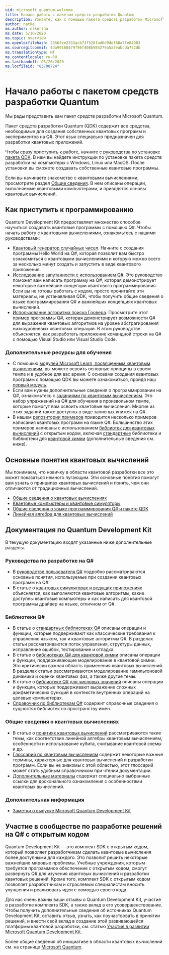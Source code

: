 ```yaml
---
uid: microsoft.quantum.welcome
title: Начало работы с пакетом средств разработки Quantum
description: Узнайте, как с помощью пакета средств разработки Microsoft Quantum начать создавать программные квантовые проекты на языке Q#.
author: natke
ms.author: nakersha
ms.date: 5/10/2020
ms.topic: overview
ms.openlocfilehash: 2356fee2333acb73f528fad6d9def68a7fe84083
ms.sourcegitcommit: 4da99168479f96f408b984279a5a7eabcda752db
ms.translationtype: HT
ms.contentlocale: ru-RU
ms.lasthandoff: 05/20/2020
ms.locfileid: "83708724"
---
```

# <a name="get-started-with-the-quantum-development-kit"></a>Начало работы с пакетом средств разработки Quantum

Мы рады представить вам пакет средств разработки Microsoft Quantum.  

Пакет средств разработки Quantum (QDK) содержит все средства, необходимые для создания собственных квантовых программ и экспериментов на Q#. Этот язык специально предназначен для разработки квантовых приложений.

Чтобы сразу приступить к работе, начните с [руководства по установке пакета QDK](xref:microsoft.quantum.install).
В нем вы найдете инструкции по установке пакета средств разработки на компьютеры с Windows, Linux или MacOS. После установки вы сможете создавать собственные квантовые программы.

Если вы начинаете знакомство с квантовыми вычислениями, просмотрите раздел [Общие сведения](xref:microsoft.quantum.overview.introduction). В нем описаны операции, выполняемые квантовыми компьютерами, и приводятся основы квантовых вычислений.

## <a name="get-started-programming"></a>Как приступить к программированию

Quantum Development Kit предоставляет множество способов научиться создавать квантовые программы с помощью Q#.
Чтобы начать работу с квантовыми вычислениями, ознакомьтесь с нашими руководствами:

* [Квантовый генератор случайных чисел](xref:microsoft.quantum.quickstarts.qrng). Начните с создания программы Hello World на Q#, которая позволит вам быстро ознакомиться с квантовыми вычислениями и которую можно всего за несколько минут создать и запустить в виде квантового приложения.
* [Исследование запутанности с использованием Q#](xref:microsoft.quantum.write-program). Это руководство поможет вам написать программу на Q#, которая демонстрирует некоторые важнейшие концепции квантового программирования.
    Если вы не готовы работать с кодом, просто прочитайте эти материалы, не устанавливая QDK, чтобы получить общие сведения о языке программирования Q# и важнейших концепциях квантовых вычислений.
* [Использование алгоритма поиска Гровера](xref:microsoft.quantum.quickstarts.search). Просмотрите этот пример программы Q#, которая демонстрирует возможности Q# для выражения квантовых алгоритмов на уровне абстрагирования низкоуровневых квантовых операций.
    В этом руководстве объясняется, как разработать приложение командной строки на Q# с помощью Visual Studio или Visual Studio Code.

### <a name="learning-further"></a>Дополнительные ресурсы для обучения
* С помощью [модулей Microsoft Learn, посвященным квантовым вычислениям](https://docs.microsoft.com/learn/browse/?term=quantum), вы можете освоить основные принципы в своем темпе и в удобное для вас время. С основами создания квантовых программ с помощью QDK вы можете ознакомиться, пройдя наш [первый модуль](https://docs.microsoft.com/learn/modules/qsharp-create-first-quantum-development-kit/).
* Если вам нужны дополнительные сведения о программировании на Q#, ознакомьтесь с [заданиями по квантовым вычислениям](https://github.com/Microsoft/QuantumKatas). Это набор упражнений на Q# для обучения в произвольном темпе, которые помогут вам освоить квантовые вычисления.
    Многие из этих заданий также доступны в виде записных книжек на Q#. 
* В нашем [репозитории примеров](https://github.com/Microsoft/Quantum) приводится несколько примеров написания квантовых программ на языке Q#. Большинство этих примеров написаны с использованием [библиотек для квантовых вычислений](https://github.com/Microsoft/QuantumLibraries) с открытым кодом, включая [стандартные](xref:microsoft.quantum.libraries.standard.intro) библиотеки и библиотеки для [квантовой химии](xref:microsoft.quantum.chemistry.concepts.intro) (дополнительные сведения см. ниже).

## <a name="key-concepts-for-quantum-computing"></a>Основные понятия квантовых вычислений

Мы понимаем, что новичку в области квантовой разработки все это может показаться немного пугающим. Эти основные понятия помогут вам узнать о принципах квантовых вычислений и понять, чем они отличаются от традиционных вычислений.

* [Общие сведения о квантовых вычислениях](xref:microsoft.quantum.overview.understanding)
* [Квантовые компьютеры и квантовые симуляторы](xref:microsoft.quantum.overview.simulators)
* [Общие сведения о языке программирования Q# и пакете QDK](xref:microsoft.quantum.overview.q-sharp)
* [Линейная алгебра для квантовых вычислений](xref:microsoft.quantum.overview.algebra)

## <a name="quantum-development-kit-documentation"></a>Документация по Quantum Development Kit

В текущую документацию входят указанные ниже дополнительные разделы.

### <a name="q-developer-guides"></a>Руководства по разработке на Q#

* В [руководстве пользователя Q#](xref:microsoft.quantum.guide) подробно рассматриваются основные понятия, используемые при создании квантовых программ на Q#.
* В статье о [квантовых симуляторах и ведущих приложениях](xref:microsoft.quantum.machines) объясняется, как выполняются квантовые алгоритмы, какие доступны квантовые компьютеры и как написать для квантовой программы драйвер на языке, отличном от Q#.

### <a name="q-libraries"></a>Библиотеки Q#

* В статье о [стандартных библиотеках Q#](xref:microsoft.quantum.libraries.standard.intro) описаны операции и функции, которые поддерживают как классические требования к управлению языком, так и квантовые алгоритмы Q#. 
    В разделах статьи рассматриваются поток управления, структуры данных, исправление ошибок, тестирование и отладка. 
* В статье о [библиотеках Q# для квантовой химии](xref:microsoft.quantum.chemistry.concepts.intro) описаны операции и функции, поддерживающие моделирование в квантовой химии. Это критически важная область применения квантовых вычислений. В разделах статьи рассматриваются моделирование гамильтоновой динамики и оценки квантовых фаз, а также другие темы.
* В статье о [библиотеке Q# для числовых значений](xref:microsoft.quantum.numerics.intro) описаны операции и функции, которые поддерживают выражение сложных арифметических функций в контексте внутренних операций на целевых компьютерах.
* [Справочник по библиотекам Q#](xref:microsoft.quantum.standardlibsintro) содержит справочные сведения о сущностях библиотек по пространству имен.

### <a name="general-quantum-computing"></a>Общие сведения о квантовых вычислениях

* В статье о [понятиях квантовых вычислений](xref:microsoft.quantum.concepts.intro) рассматриваются такие темы, как соответствие линейной алгебры квантовым вычислениям, особенности и использование кубита, считывание квантовой схемы и др.
* [Глоссарий по квантовым вычислениям](xref:microsoft.quantum.glossary) содержит некоторые важные термины, характерные для квантовых вычислений и разработки программ.
    Если вы не знакомы с этой областью, этот глоссарий может стать удобным справочником при чтении документации.
* [Дополнительные материалы](xref:microsoft.quantum.more-information) содержат специально выбранные ссылки для досконального ознакомления с особенностями квантовых вычислений.

### <a name="additional-info"></a>Дополнительная информация

* [Заметки о выпуске Microsoft Quantum Development Kit](xref:microsoft.quantum.relnotes)


## <a name="be-a-part-of-the-q-open-source-community"></a>Участие в сообществе по разработке решений на Q# с открытым кодом

Quantum Development Kit — это комплект SDK с открытым кодом, который позволяет разработчикам сделать квантовые вычисления более доступными для каждого. Это позволит решить некоторые важнейшие мировые проблемы.  Учебные учреждения, которым требуется программное обеспечение с открытым кодом, смогут развернуть Q# для изучения квантовых вычислений и разработки квантовых решений. Кроме того, комплект SDK с открытым кодом позволяет разработчикам и отраслевым специалистам вносить улучшения и реализовать идеи с помощью своего кода.

Для нас очень важны ваши отзывы о Quantum Development Kit, участие в разработке комплекта SDK, а также вклад в его усовершенствование.  Чтобы получить дополнительные сведения об источниках Quantum Development Kit, оставить отзыв, узнать, как поучаствовать в принятии решений, и внести свой вклад в создание этой развивающейся платформы квантовой разработки, см. статью [Участие в развитии Microsoft Quantum Development Kit](xref:microsoft.quantum.contributing).

Более общие сведения об инициативе в области квантовых вычислений см. на странице [Microsoft Quantum](https://www.microsoft.com/en-us/quantum/).
